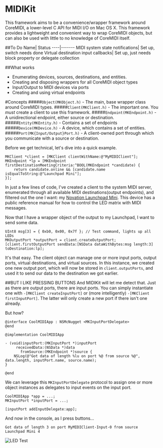 MIDIKit
=======

This framework aims to be a convenience/wrapper framework around CoreMIDI, a lower-level C API for MIDI I/O on Mac OS X. This framework provides a lightweight and convenient way to wrap CoreMIDI objects, but can also be used with little to no knowledge of CoreMIDI itself.

##To Do
Name| Status
----|-------
MIDI system state notifications| Set up, switch needs done
Virtual destination input callbacks| Set up, just needs block property or delegate collection

##What works
- Enumerating devices, sources, destinations, and entities.
- Creating and disposing wrappers for all CoreMIDI object types
- Input/Output to MIDI devices via ports
- Creating and using virtual endpoints


#Concepts
#####`Object(MKObject.h)` - The main, base wrapper class around CoreMIDI types.
#####`Client(MKClient.h)` - The important one. You *must* create a client to use this framework.
#####`Endpoint(MKEndpoint.h)` - A unidirectional endpoint, either source or destination.
#####`Entity(MKEntity.h)` - Contains a set of endpoints
#####`Device(MKDevice.h)` - A device, which contains a set of entities.
#####`Port(MK{Input/Output}Port.h)` - A client-owned port through which you communicate with a source or destination.

Before we get technical, let's dive into a quick example.
```objc
MKClient *client = [MKClient clientWithName:@"MyMIDIClient"];
MKEndpoint *lp = [MKEndpoint firstDestinationMeetingCriteria:^BOOL(MKEndpoint *candidate) {
    return candidate.online && [candidate.name isEqualToString:@"Launchpad Mini"];
}];
```

In just a few lines of code, I've created a client to the system MIDI server, enumerated through all available MIDI destinations(output endpoints), and filtered out the one I want: my [Novation Launchpad Mini](http://global.novationmusic.com/midi-controllers-digital-dj/launchpad-mini). This device has a public reference manual for how to control the LED matrix with MIDI messages.

Now that I have a wrapper object of the output to my Launchpad, I want to send some data.
```objc
UInt8 msg[3] = { 0xb0, 0x00, 0x7f }; // Test command, lights up all LEDs
MKOutputPort *outputPort = client.createOutputPort;
[client.firstOutputPort sendData:[NSData dataWithBytes:msg length:3] toDestination:lp];
```

It's that easy. The client object can manage one or more input ports, output ports, virtual destinations, and virtual sources. In this instance, we created one new output port, which will now be stored in `client.outputPorts`, and used it to send our data to the destination we got earlier.

##BUT I LIKE PRESSING BUTTONS
And MIDIKit will let me detect that. Just as there are output ports, there are input ports. You can simply instantiate one with `-[MKClient createInputPort]` or (more intelligently) `-[MKClient firstInputPort]`. The latter will only create a new port if there isn't one already.

But *how*?
```objc
@interface CoolMIDIApp : NSMcNugget <MKInputPortDelegate>
@end

@implementation CoolMIDIApp

- (void)inputPort:(MKInputPort *)inputPort
     receivedData:(NSData *)data
       fromSource:(MKEndpoint *)source {
    NSLog(@"Got data of length %lu on port %@ from source %@", data.length, inputPort.name, source.name);
}

@end
```

We can leverage this `MKInputPortDelegate` protocol to assign one or more object instances as delegates to input events on the input port.
```objc
CoolMIDIApp *app = ...;
MKInputPort *inputPort = ...;

[inputPort addInputDelegate:app];
```

And now in the console, as I press buttons...
```
Got data of length 3 on port MyMIDIClient-Input-0 from source Launchpad Mini 4
```

![LED Test](https://i.cloudup.com/VKYR25uWJb.jpeg)